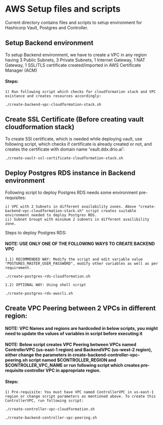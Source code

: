 
# AWS Setup files and scripts

Current directory contains files and scripts to setup environment for Hashicorp Vault, Postgres and Controller.

## Setup Backend environment

To setup Backend environment, we have to create a VPC in any region having 3 Public Subnets, 3 Private Subnets, 1 Internet Gateway, 1 NAT Gateway, 1 SSL/TLS certificate created/imported in AWS Certificate Manager (ACM)

#### Steps:

    1) Run following script which checks for cloudformation stack and VPC existance and creates resources accordingly:

    ./create-backend-vpc-cloudformation-stack.sh

## Create SSL Certificate (Before creating vault cloudformation stack)

To create SSl certificate, which is needed while deploying vault, use following script, which checks if certificate is already created or not, and creates the certificate with domain name 'vault.ddx.drio.ai':

    ./create-vault-ssl-certificate-cloudformation-stack.sh


## Deploy Postgres RDS instance in Backend environment

Following script to deploy Postgres RDS needs some environment pre-requisites:

    i) VPC with 2 Subnets in different availability zones. Above "create-backend-vpc-cloudformation-stack.sh" script creates suitable environment needed to deploy Postgres RDS.
    ii) Subnet Groupt with minimum 2 subnets in different availibility zone.

Steps to deploy Postgres RDS:

#### NOTE: USE ONLY ONE OF THE FOLLOWING WAYS TO CREATE BACKEND VPC

    1.1) RECOMMENDED WAY: Modify the script and edit variable value "POSTGRES_MASTER_USER_PASSWORD", modify other variables as well as per requirement.

    ./create-postgres-rds-cloudformation.sh

    1.2) OPTIONAL WAY: Using shell script

    ./create-postgres-rds-awscli.sh

## Create VPC Peering between 2 VPCs in different region:

#### NOTE: VPC Names and regions are hardcoded in below scripts, you might need to update the values of variables in script before executing it

#### NOTE: Below script creates VPC Peering between VPCs named ControllerVPC (us-east-1 region) and BackendVPC (us-west-2 region), either change the parameters in create-backend-controller-vpc-peering.sh script named $CONTROLLER_REGION and $CONTROLLER_VPC_NAME or run following script which creates pre-requisite controller VPC in appropriate region.

#### Steps:

    1) Pre-requisite: You must have VPC named ControllerVPC in us-east-1 region or change script parameters as mentioned above. To create this ControllerVPC, run following script:

    ./create-controller-vpc-cloudformation.sh

    ./create-backend-controller-vpc-peering.sh